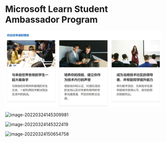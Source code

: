 # Microsoft Learn Student Ambassador Program

![image-202203241559197921](introduction.assets/image-202203241559197921.png)

![image-20220324145309981](https://s2.loli.net/2022/03/24/WtEo4LxXbzI2kyB.png)

![image-20220324145322419](https://s2.loli.net/2022/03/24/Qwv7ranJU8WG9th.png)

![image-20220324150654758](https://s2.loli.net/2022/03/24/G8fadscK2BYIU5r.png)
